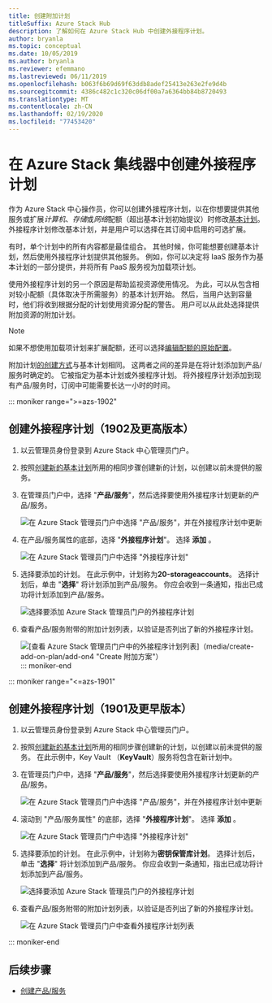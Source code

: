 ```yaml
---
title: 创建附加计划
titleSuffix: Azure Stack Hub
description: 了解如何在 Azure Stack Hub 中创建外接程序计划。
author: bryanla
ms.topic: conceptual
ms.date: 10/05/2019
ms.author: bryanla
ms.reviewer: efemmano
ms.lastreviewed: 06/11/2019
ms.openlocfilehash: b063f6b69d69f63ddb8adef25413e263e2fe9d4b
ms.sourcegitcommit: 4386c482c1c320c06df00a7a6364bb84b8720493
ms.translationtype: MT
ms.contentlocale: zh-CN
ms.lasthandoff: 02/19/2020
ms.locfileid: "77453420"
---
```

# <a name="create-add-on-plans-in-azure-stack-hub"></a>在 Azure Stack 集线器中创建外接程序计划

作为 Azure Stack 中心操作员，你可以创建外接程序计划，以在你想要提供其他服务或扩展*计算机*、*存储*或*网络*配额（超出基本计划初始提议）时修改[基本计划](azure-stack-create-plan.md)。 外接程序计划修改基本计划，并是用户可以选择在其订阅中启用的可选扩展。

有时，单个计划中的所有内容都是最佳组合。 其他时候，你可能想要创建基本计划，然后使用外接程序计划提供其他服务。 例如，你可以决定将 IaaS 服务作为基本计划的一部分提供，并将所有 PaaS 服务视为加载项计划。

使用外接程序计划的另一个原因是帮助监视资源使用情况。 为此，可以从包含相对较小配额（具体取决于所需服务）的基本计划开始。 然后，当用户达到容量时，他们将收到根据分配的计划使用资源分配的警告。 用户可以从此处选择提供附加资源的附加计划。

> [!NOTE]
> 如果不想使用加载项计划来扩展配额，还可以选择[编辑配额的原始配置](azure-stack-quota-types.md#edit-a-quota)。

附加计划[的创建方式](azure-stack-create-plan.md)与基本计划相同。 这两者之间的差异是在将计划添加到产品/服务时确定的。 它被指定为基本计划或外接程序计划。 将外接程序计划添加到现有产品/服务时，订阅中可能需要长达一小时的时间。

::: moniker range=">=azs-1902"
## <a name="create-an-add-on-plan-1902-and-later"></a>创建外接程序计划（1902及更高版本）

1. 以云管理员身份登录到 Azure Stack 中心管理员门户。
2. 按照[创建新的基本计划](azure-stack-create-plan.md)所用的相同步骤创建新的计划，以创建以前未提供的服务。
3. 在管理员门户中，选择 "**产品/服务**"，然后选择要使用外接程序计划更新的产品/服务。

   ![在 Azure Stack 管理员门户中选择 "产品/服务"，并在外接程序计划中更新](media/create-add-on-plan/add-on1.png)

4. 在产品/服务属性的底部，选择 "**外接程序计划**"。 选择 **添加** 。

    ![在 Azure Stack 管理员门户中选择 "外接程序计划"](media/create-add-on-plan/add-on2.png)

5. 选择要添加的计划。 在此示例中，计划称为**20-storageaccounts**。 选择计划后，单击 "**选择**" 将计划添加到产品/服务。 你应会收到一条通知，指出已成功将计划添加到产品/服务。

    ![选择要添加 Azure Stack 管理员门户的外接程序计划](media/create-add-on-plan/add-on3.png)

6. 查看产品/服务附带的附加计划列表，以验证是否列出了新的外接程序计划。

    ![[查看 Azure Stack 管理员门户中的外接程序计划列表]（media/create-add-on-plan/add-on4 "Create 附加方案"）](media/create-add-on-plan/add-on4lg.png#lightbox)
::: moniker-end

::: moniker range="<=azs-1901"

## <a name="create-an-add-on-plan-1901-and-earlier"></a>创建外接程序计划（1901及更早版本）

1. 以云管理员身份登录到 Azure Stack 中心管理员门户。
2. 按照[创建新的基本计划](azure-stack-create-plan.md)所用的相同步骤创建新的计划，以创建以前未提供的服务。 在此示例中，Key Vault （**KeyVault**）服务将包含在新计划中。
3. 在管理员门户中，选择 "**产品/服务**"，然后选择要使用外接程序计划更新的产品/服务。

   ![在 Azure Stack 管理员门户中选择 "产品/服务"，并在外接程序计划中更新](media/create-add-on-plan/1.PNG)

4. 滚动到 "产品/服务属性" 的底部，选择 "**外接程序计划**"。 选择 **添加** 。

    ![在 Azure Stack 管理员门户中选择 "外接程序计划"](media/create-add-on-plan/2.PNG)

5. 选择要添加的计划。 在此示例中，计划称为**密钥保管库计划**。 选择计划后，单击 "**选择**" 将计划添加到产品/服务。 你应会收到一条通知，指出已成功将计划添加到产品/服务。

    ![选择要添加 Azure Stack 管理员门户的外接程序计划](media/create-add-on-plan/3.PNG)

6. 查看产品/服务附带的附加计划列表，以验证是否列出了新的外接程序计划。

    ![在 Azure Stack 管理员门户中查看外接程序计划列表](media/create-add-on-plan/4.PNG)

::: moniker-end

## <a name="next-steps"></a>后续步骤

* [创建产品/服务](azure-stack-create-offer.md)

